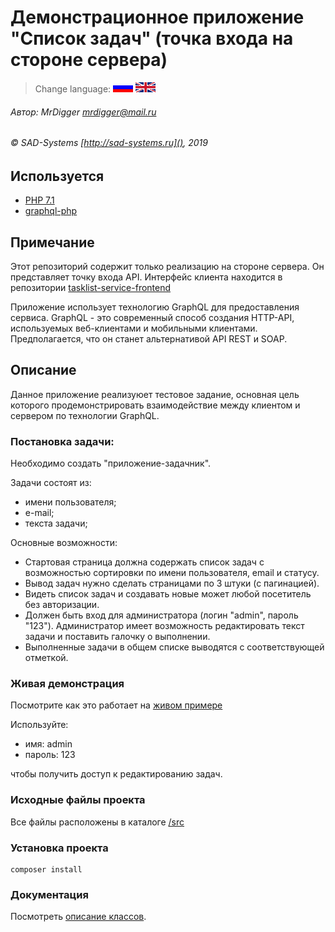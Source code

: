 # Демонстрационное приложение "Список задач" (точка входа на стороне сервера)

> Change language: [![Русский](docs/assets/images/ru.gif)](README.ru.md) [![English](docs/assets/images/en.gif)](README.md)

###### Автор: MrDigger <mrdigger@mail.ru>
###### © SAD-Systems [http://sad-systems.ru](), 2019

## Используется

  * [PHP 7.1](https://www.php.net)
  * [graphql-php](https://webonyx.github.io/graphql-php/)
    
## Примечание

Этот репозиторий содержит только реализацию на стороне сервера.
Он представляет точку входа API.
Интерфейс клиента находится в репозитории [tasklist-service-frontend](https://github.com/sad-systems/example-tasklist-service-frontend)
 
Приложение использует технологию GraphQL для предоставления сервиса.
GraphQL - это современный способ создания HTTP-API, используемых веб-клиентами и мобильными клиентами.
Предполагается, что он станет альтернативой API REST и SOAP.
    
## Описание

Данное приложение реализуюет тестовое задание, основная цель которого продемонстрировать
взаимодействие между клиентом и сервером по технологии GraphQL. 

### Постановка задачи:

Необходимо создать "приложение-задачник".

Задачи состоят из:
- имени пользователя;
- е-mail;
- текста задачи;

Основные возможности:
- Стартовая страница должна содержать список задач с возможностью сортировки по имени пользователя, email и статусу. 
- Вывод задач нужно сделать страницами по 3 штуки (с пагинацией). 
- Видеть список задач и создавать новые может любой посетитель без авторизации.
- Должен быть вход для администратора (логин "admin", пароль "123"). 
Администратор имеет возможность редактировать текст задачи и поставить галочку о выполнении. 
- Выполненные задачи в общем списке выводятся с соответствующей отметкой.

### Живая демонстрация

Посмотрите как это работает на [живом примере](http://tasklist.frontend.examples.sad-systems.ru/)
  
Используйте:
   
  * имя: admin
  * пароль: 123
     
чтобы получить доступ к редактированию задач.
 
### Исходные файлы проекта

  Все файлы расположены в каталоге [/src](./src)

### Установка проекта

```
composer install
```

### Документация

Посмотреть [oписание классов](http://tasklist.backend.examples.sad-systems.ru/docs/index.html).